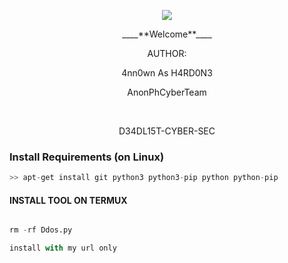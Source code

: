 <p align="center"><img src="https://user-images.githubusercontent.com/104662886/220317922-aa955116-006a-46e7-a3e5-e98512ba7d10.gif">
<p align="center">
____**Welcome**____


<p align="center" font color="green">
AUTHOR:
<p align="center">
4nn0wn As H4RD0N3

</br>
<p align="center" font color="green">
      AnonPhCyberTeam
</p>

</br>
<p align="center" font color="red">
      D34DL15T-CYBER-SEC
</p>



### Install Requirements (on Linux)

```python
>> apt-get install git python3 python3-pip python python-pip
```

#### INSTALL TOOL ON TERMUX
```python

rm -rf Ddos.py

install with my url only
